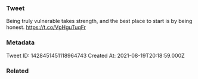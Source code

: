 ### Tweet
Being truly vulnerable takes strength, and the best place to start is by being honest. https://t.co/VpHguTuqFr

### Metadata
Tweet ID: 1428451451118964743
Created At: 2021-08-19T20:18:59.000Z

### Related

